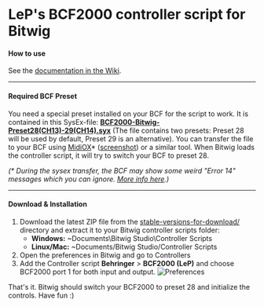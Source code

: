 # LeP's BCF2000 controller script for Bitwig

#### How to use

See the [documentation in the Wiki][wikiLink].

---
#### Required BCF Preset
You need a special preset installed on your BCF for the script to work.
It is contained in this SysEx-file: [**BCF2000-Bitwig-Preset28(CH13)-29(CH14).syx**][sysexfile] (The file contains two presets: Preset 28  will be used by default, Preset 29 is an alternative). You can transfer the file to your BCF using [MidiOX][midiOxLink]* ([screenshot][midiOxScreenshot]) or a similar tool. When Bitwig loads the controller script, it will try to switch your BCF to preset 28.

_(* During the sysex transfer, the BCF may show some weird "Error 14" messages which you can ignore. [More info here][err14].)_

---
#### Download & Installation

1.  Download the latest ZIP file from the [stable-versions-for-download/][stableFolder] directory and extract it to your Bitwig controller scripts folder:
    * **Windows:** ~Documents\Bitwig Studio\Controller Scripts
    * **Linux/Mac:** ~Documents/Bitwig Studio/Controller Scripts
2.  Open the preferences in Bitwig and go to Controllers
3.  Add the Controller script **Behringer** > **BCF2000 (LeP)** and choose BCF2000 port 1 for both input and output. ![Preferences][prefs]

That's it. Bitwig should switch your BCF2000 to preset 28 and initialize the controls. Have fun :)

[wikiLink]: https://github.com/justlep/bitwig/wiki/LeP's-BCF2000
[sysexfile]: https://raw.githubusercontent.com/justlep/bitwig/master/doc/Behringer%20BCF2000/BCF2000-Bitwig-Preset28(CH13)-29(CH14).syx
[prefs]: https://raw.githubusercontent.com/justlep/bitwig/master/doc/Behringer%20BCF2000/img/preferences.png
[stableFolder]: https://github.com/justlep/bitwig/tree/master/stable-version-for-download/
[midiOxScreenshot]: https://raw.githubusercontent.com/justlep/bitwig/master/doc/Behringer%20BCF2000/img/MidiOX-send-SysEx.png
[midiOxLink]: http://www.midiox.com/
[err14]: https://github.com/justlep/bitwig/issues/5
